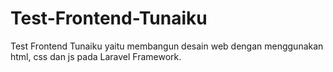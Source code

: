 # Test-Frontend-Tunaiku
Test Frontend Tunaiku yaitu membangun desain web dengan menggunakan html, css dan js pada Laravel Framework.

